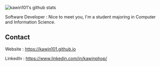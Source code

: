 ![kawin101's github stats](https://github-readme-stats.vercel.app/api?username=kawin101&show_icons=true)

Software Developer : Nice to meet you, I'm a student majoring in Computer and Information Science. 

## Contact

Website : https://kawin101.github.io

LinkedIn : https://www.linkedin.com/in/kawinphop/
